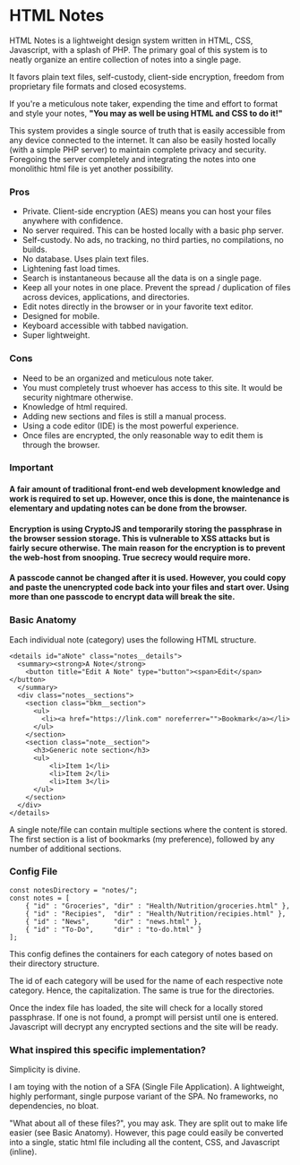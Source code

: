 # HTML Notes

HTML Notes is a lightweight design system written in HTML, CSS, Javascript, with a splash of PHP. The primary goal of this system is to neatly organize an entire collection of notes into a single page.

It favors plain text files, self-custody, client-side encryption, freedom from proprietary file formats and closed ecosystems.

If you're a meticulous note taker, expending the time and effort to format and style your notes, **"You may as well be using HTML and CSS to do it!"**

This system provides a single source of truth that is easily accessible from any device connected to the internet. It can also be easily hosted locally (with a simple PHP server) to maintain complete privacy and security. Foregoing the server completely and integrating the notes into one monolithic html file is yet another possibility.

### Pros
* Private. Client-side encryption (AES) means you can host your files anywhere with confidence.
* No server required. This can be hosted locally with a basic php server.
* Self-custody. No ads, no tracking, no third parties, no compilations, no builds.
* No database. Uses plain text files.
* Lightening fast load times.
* Search is instantaneous because all the data is on a single page.
* Keep all your notes in one place. Prevent the spread / duplication of files across devices, applications, and directories.
* Edit notes directly in the browser or in your favorite text editor.
* Designed for mobile.
* Keyboard accessible with tabbed navigation.
* Super lightweight.

### Cons
* Need to be an organized and meticulous note taker.
* You must completely trust whoever has access to this site. It would be security nightmare otherwise.
* Knowledge of html required.
* Adding new sections and files is still a manual process.
* Using a code editor (IDE) is the most powerful experience.
* Once files are encrypted, the only reasonable way to edit them is through the browser.

### Important
#### A fair amount of traditional front-end web development knowledge and work is required to set up. However, once this is done, the maintenance is elementary and updating notes can be done from the browser.
#### Encryption is using CryptoJS and temporarily storing the passphrase in the browser session storage. This is vulnerable to XSS attacks but is fairly secure otherwise. The main reason for the encryption is to prevent the web-host from snooping. True secrecy would require more.
#### A passcode cannot be changed after it is used. However, you could copy and paste the unencrypted code back into your files and start over. Using more than one passcode to encrypt data will break the site.

### Basic Anatomy

Each individual note (category) uses the following HTML structure.

    <details id="aNote" class="notes__details">
      <summary><strong>A Note</strong>
        <button title="Edit A Note" type="button"><span>Edit</span></button>
      </summary>
      <div class="notes__sections">
        <section class="bkm__section">
          <ul>
            <li><a href="https://link.com" noreferrer="">Bookmark</a></li>
          </ul>
        </section>
        <section class="note__section">
          <h3>Generic note section</h3>
          <ul>
              <li>Item 1</li>
              <li>Item 2</li>
              <li>Item 3</li>
          </ul>
        </section>
      </div>
    </details>

A single note/file can contain multiple sections where the content is stored. The first section is a list of bookmarks (my preference), followed by any number of additional sections.

### Config File

    const notesDirectory = "notes/";
    const notes = [
        { "id" : "Groceries", "dir" : "Health/Nutrition/groceries.html" },
        { "id" : "Recipies",  "dir" : "Health/Nutrition/recipies.html" },
        { "id" : "News",      "dir" : "news.html" },
        { "id" : "To-Do",     "dir" : "to-do.html" }
    ];

This config defines the containers for each category of notes based on their directory structure.

The id of each category will be used for the name of each respective note category. Hence, the capitalization. The same is true for the directories.


Once the index file has loaded, the site will check for a locally stored passphrase. If one is not found, a prompt will persist until one is entered. Javascript will decrypt any encrypted sections and the site will be ready.

### What inspired this specific implementation?

Simplicity is divine.

I am toying with the notion of a SFA (Single File Application). A lightweight, highly performant, single purpose variant of the SPA. No frameworks, no dependencies, no bloat.

"What about all of these files?", you may ask. They are split out to make life easier (see Basic Anatomy). However, this page could easily be converted into a single, static html file including all the content, CSS, and Javascript (inline).
